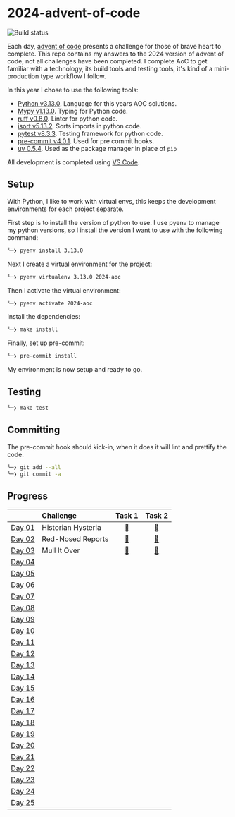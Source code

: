 # 2024-advent-of-code

![Build status](https://github.com/andrewfitzy/2024-advent-of-code/actions/workflows/build-and-test-project.yml/badge.svg)

Each day, [advent of code](https://adventofcode.com/2024) presents a challenge for those of brave heart to complete.
This repo contains my answers to the 2024 version of advent of code, not all challenges have been completed. I complete
AoC to get familiar with a technology, its build tools and testing tools, it's kind of a mini-production type workflow
I follow.

In this year I chose to use the following tools:
- [Python v3.13.0](https://www.python.org). Language for this years AOC solutions.
- [Mypy v1.13.0](https://mypy.readthedocs.io/en/stable/). Typing for Python code.
- [ruff v0.8.0](https://docs.astral.sh/ruff/). Linter for python code.
- [isort v5.13.2](https://pycqa.github.io/isort/). Sorts imports in python code.
- [pytest v8.3.3](https://docs.pytest.org/en/7.4.x/). Testing framework for python code.
- [pre-commit v4.0.1](https://pre-commit.com). Used for pre commit hooks.
- [uv 0.5.4](https://docs.astral.sh/uv/). Used as the package manager in place of `pip`

All development is completed using [VS Code](https://code.visualstudio.com).

## Setup
With Python, I like to work with virtual envs, this keeps the development environments for each project separate.

First step is to install the version of python to use. I use pyenv to manage my python versions, so I install
the version I want to use with the following command:
```bash
╰─❯ pyenv install 3.13.0
````

Next I create a virtual environment for the project:
```bash
╰─❯ pyenv virtualenv 3.13.0 2024-aoc
```

Then I activate the virtual environment:
```bash
╰─❯ pyenv activate 2024-aoc
```

Install the dependencies:
```bash
╰─❯ make install
```

Finally, set up pre-commit:
```bash
╰─❯ pre-commit install
```

My environment is now setup and ready to go.

## Testing
```bash
╰─❯ make test
```

## Committing
The pre-commit hook should kick-in, when it does it will lint and prettify the code.
```bash
╰─❯ git add --all
╰─❯ git commit -a
```

## Progress
|                                                | Challenge          |                                         Task 1                                          |                                         Task 2                                          |
| :--------------------------------------------- | :----------------- | :-------------------------------------------------------------------------------------: | :-------------------------------------------------------------------------------------: |
| [Day 01](https://adventofcode.com/2024/day/1)  | Historian Hysteria | [🌟](https://github.com/andrewfitzy/2024-advent-of-code/blob/main/src/day_01/task_01.py) | [🌟](https://github.com/andrewfitzy/2024-advent-of-code/blob/main/src/day_01/task_02.py) |
| [Day 02](https://adventofcode.com/2024/day/2)  | Red-Nosed Reports  | [🌟](https://github.com/andrewfitzy/2024-advent-of-code/blob/main/src/day_02/task_01.py) | [🌟](https://github.com/andrewfitzy/2024-advent-of-code/blob/main/src/day_02/task_02.py) |
| [Day 03](https://adventofcode.com/2024/day/3)  | Mull It Over       | [🌟](https://github.com/andrewfitzy/2024-advent-of-code/blob/main/src/day_03/task_01.py) | [🌟](https://github.com/andrewfitzy/2024-advent-of-code/blob/main/src/day_03/task_02.py) |
| [Day 04](https://adventofcode.com/2024/day/4)  |                    |                                                                                         |                                                                                         |
| [Day 05](https://adventofcode.com/2024/day/5)  |                    |                                                                                         |                                                                                         |
| [Day 06](https://adventofcode.com/2024/day/6)  |                    |                                                                                         |                                                                                         |
| [Day 07](https://adventofcode.com/2024/day/7)  |                    |                                                                                         |                                                                                         |
| [Day 08](https://adventofcode.com/2024/day/8)  |                    |                                                                                         |                                                                                         |
| [Day 09](https://adventofcode.com/2024/day/9)  |                    |                                                                                         |                                                                                         |
| [Day 10](https://adventofcode.com/2024/day/10) |                    |                                                                                         |                                                                                         |
| [Day 11](https://adventofcode.com/2024/day/11) |                    |                                                                                         |                                                                                         |
| [Day 12](https://adventofcode.com/2024/day/12) |                    |                                                                                         |                                                                                         |
| [Day 13](https://adventofcode.com/2024/day/13) |                    |                                                                                         |                                                                                         |
| [Day 14](https://adventofcode.com/2024/day/14) |                    |                                                                                         |                                                                                         |
| [Day 15](https://adventofcode.com/2024/day/15) |                    |                                                                                         |                                                                                         |
| [Day 16](https://adventofcode.com/2024/day/16) |                    |                                                                                         |                                                                                         |
| [Day 17](https://adventofcode.com/2024/day/17) |                    |                                                                                         |                                                                                         |
| [Day 18](https://adventofcode.com/2024/day/18) |                    |                                                                                         |                                                                                         |
| [Day 19](https://adventofcode.com/2024/day/19) |                    |                                                                                         |                                                                                         |
| [Day 20](https://adventofcode.com/2024/day/20) |                    |                                                                                         |                                                                                         |
| [Day 21](https://adventofcode.com/2024/day/21) |                    |                                                                                         |                                                                                         |
| [Day 22](https://adventofcode.com/2024/day/22) |                    |                                                                                         |                                                                                         |
| [Day 23](https://adventofcode.com/2024/day/23) |                    |                                                                                         |                                                                                         |
| [Day 24](https://adventofcode.com/2024/day/24) |                    |                                                                                         |                                                                                         |
| [Day 25](https://adventofcode.com/2024/day/25) |                    |                                                                                         |                                                                                         |